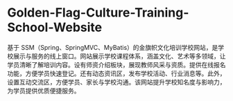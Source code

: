 # Golden-Flag-Culture-Training-School-Website
基于 SSM（Spring、SpringMVC、MyBatis）的金旗帜文化培训学校网站，是学校展示与服务的线上窗口。网站展示学校课程体系，涵盖文化、艺术等多领域，让学员清晰了解培训内容。设有师资介绍板块，展现教师风采与资质。提供在线报名功能，方便学员快速登记。还有动态资讯区，发布学校活动、行业消息等。此外，设置互动交流区，方便学员、家长与学校沟通。该网站提升学校知名度与影响力，为学员提供优质便捷服务。 
